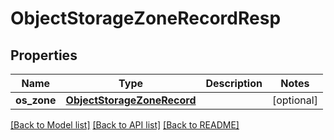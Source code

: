 # ObjectStorageZoneRecordResp

## Properties
Name | Type | Description | Notes
------------ | ------------- | ------------- | -------------
**os_zone** | [**ObjectStorageZoneRecord**](ObjectStorageZoneRecord.md) |  | [optional] 

[[Back to Model list]](../README.md#documentation-for-models) [[Back to API list]](../README.md#documentation-for-api-endpoints) [[Back to README]](../README.md)


